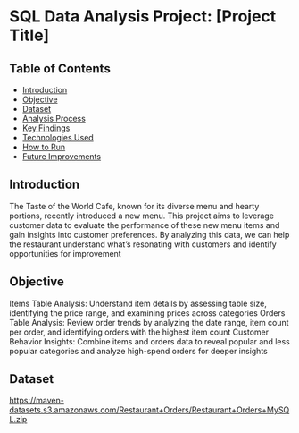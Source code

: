 # SQL Data Analysis Project: [Project Title]

## Table of Contents
- [Introduction](#introduction)
- [Objective](#objective)
- [Dataset](#dataset)
- [Analysis Process](#analysis-process)
- [Key Findings](#key-findings)
- [Technologies Used](#technologies-used)
- [How to Run](#how-to-run)
- [Future Improvements](#future-improvements)

## Introduction
The Taste of the World Cafe, known for its diverse menu and hearty portions, recently introduced a new menu. This project aims to leverage customer data to evaluate the performance of these new menu items and gain insights into customer preferences. By analyzing this data, we can help the restaurant understand what’s resonating with customers and identify opportunities for improvement



## Objective
Items Table Analysis: Understand item details by assessing table size, identifying the price range, and examining prices across categories
Orders Table Analysis: Review order trends by analyzing the date range, item count per order, and identifying orders with the highest item count
Customer Behavior Insights: Combine items and orders data to reveal popular and less popular categories and analyze high-spend orders for deeper insights


## Dataset
https://maven-datasets.s3.amazonaws.com/Restaurant+Orders/Restaurant+Orders+MySQL.zip





